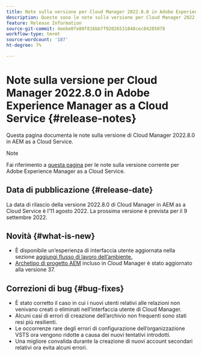 ```yaml
---
title: Note sulla versione per Cloud Manager 2022.8.0 in Adobe Experience Manager as a Cloud Service
description: Queste sono le note sulla versione per Cloud Manager 2022.8.0 in AEM as a Cloud Service.
feature: Release Information
source-git-commit: 4eebe0fe80f816bb7f92026531848cec84285078
workflow-type: tm+mt
source-wordcount: '187'
ht-degree: 7%

---
```



# Note sulla versione per Cloud Manager 2022.8.0 in Adobe Experience Manager as a Cloud Service {#release-notes}

Questa pagina documenta le note sulla versione di Cloud Manager 2022.8.0 in AEM as a Cloud Service.

>[!NOTE]
>
>Fai riferimento a [questa pagina](/help/release-notes/release-notes-cloud/release-notes-current.md) per le note sulla versione corrente per Adobe Experience Manager as a Cloud Service.

## Data di pubblicazione {#release-date}

La data di rilascio della versione 2022.8.0 di Cloud Manager in AEM as a Cloud Service è l’11 agosto 2022. La prossima versione è prevista per il 9 settembre 2022.

## Novità {#what-is-new}

* È disponibile un’esperienza di interfaccia utente aggiornata nella sezione [aggiungi flusso di lavoro dell’ambiente.](/help/implementing/cloud-manager/manage-environments.md)
* [Archetipo di progetto AEM](https://experienceleague.adobe.com/docs/experience-manager-core-components/using/developing/archetype/overview.html?lang=it) incluso in Cloud Manager è stato aggiornato alla versione 37.

## Correzioni di bug {#bug-fixes}

* È stato corretto il caso in cui i nuovi utenti relativi alle relazioni non venivano creati o eliminati nell’interfaccia utente di Cloud Manager.
* Alcuni casi di errori di creazione dell’archivio non frequenti sono stati resi più resilienti.
* Le occorrenze rare degli errori di configurazione dell’organizzazione VSTS ora vengono ridotte a causa dei nuovi tentativi introdotti.
* Una migliore convalida durante la creazione di nuovi account secondari relativi ora evita alcuni errori.
